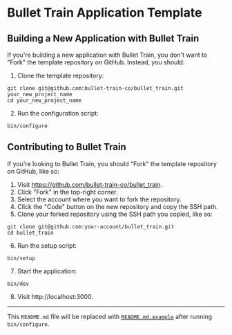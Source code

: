# Bullet Train Application Template

## Building a New Application with Bullet Train
If you're building a new application with Bullet Train, you don't want to "Fork" the template repository on GitHub. Instead, you should:

1. Clone the template repository:

```
git clone git@github.com:bullet-train-co/bullet_train.git your_new_project_name
cd your_new_project_name
```

2. Run the configuration script:

```
bin/configure
```

## Contributing to Bullet Train
If you're looking to Bullet Train, you should "Fork" the template repository on GitHub, like so:

1. Visit https://github.com/bullet-train-co/bullet_train.
2. Click "Fork" in the top-right corner.
3. Select the account where you want to fork the repository.
4. Click the "Code" button on the new repository and copy the SSH path.
5. Clone your forked repository using the SSH path you copied, like so:

```
git clone git@github.com:your-account/bullet_train.git
cd bullet_train
```

6. Run the setup script:

```
bin/setup
```

7. Start the application:

```
bin/dev
```

8. Visit http://localhost:3000.

---

This `README.md` file will be replaced with [`README.md.example`](./README.md.example) after running `bin/configure`.
